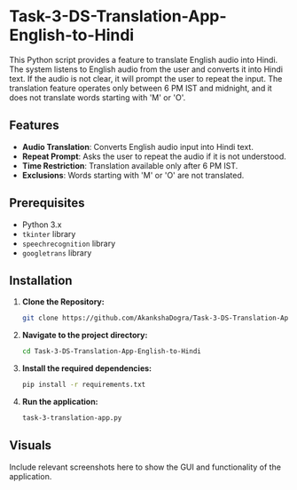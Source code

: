 # Task-3-DS-Translation-App-English-to-Hindi

This Python script provides a feature to translate English audio into Hindi. The system listens to English audio from the user and converts it into Hindi text. If the audio is not clear, it will prompt the user to repeat the input. The translation feature operates only between 6 PM IST and midnight, and it does not translate words starting with 'M' or 'O'.

## Features

- **Audio Translation**: Converts English audio input into Hindi text.
- **Repeat Prompt**: Asks the user to repeat the audio if it is not understood.
- **Time Restriction**: Translation available only after 6 PM IST.
- **Exclusions**: Words starting with 'M' or 'O' are not translated.

## Prerequisites

- Python 3.x
- `tkinter` library
- `speechrecognition` library
- `googletrans` library

## Installation

1. **Clone the Repository:**

   ```bash
   git clone https://github.com/AkankshaDogra/Task-3-DS-Translation-App-English-to-Hindi.git
2. **Navigate to the project directory:**
   
   ```bash
   cd Task-3-DS-Translation-App-English-to-Hindi
   
3. **Install the required dependencies:**

   ```bash
   pip install -r requirements.txt

4. **Run the application:**

   ```bash
   task-3-translation-app.py
   

## Visuals

Include relevant screenshots here to show the GUI and functionality of the application.


